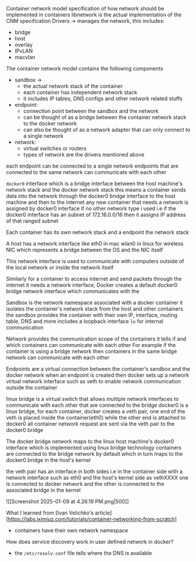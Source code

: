 Container network model 
specification of how network should be implemented in containers 
libnetwork is the actual implementation of the CNM specification 
Drivers -> manages the network, this includes:
- bridge
-  host 
- overlay 
- IPvLAN 
- macvlan 


The container network model contains the following components 
- sandbox -> 
	- the actual network stack of the container
	- each container has independent network stack 
	- it includes IP tables, DNS configs and other network related stuffs 
-  endpoint:
	- connection point between the sandbox and the network 
	- can be thought of as a bridge between the container network stack to the docker network 
	- can also be thought of as a network adapter that can only connect to a single network 
- network:
	- virtual switches or routers
	- types of network are the drivers mentioned above 

each endpoint can be connected to a single network 
endpoints that are connected to the same network can communicate with each other 


`docker0` interface which is a bridge interface between the host machine's network stack and the docker network stack 
this means a container sends data into the network through the docker0 bridge interface to the host machine and then to the internet 
any new container that needs a network is assigned by docker0 interface if no other network type i used i.e if the docker0 interface has an subnet of 172.16.0.0/16 then it assigns IP address of that ranged subnet 

Each container has its own network stack and a endpoint
the network stack 


A host has a network interface like eth0 in mac wlan0 in linux for wireless NIC which represents a bridge between the OS and the NIC itself

This network interface is used to communicate with computers outside of the local network or inside the network itself

Similarly for a container to access internet and send packets through the internet it needs a network interface, Docker creates a default docker0 bridge network interface which communicates with the 


Sandbox is the network namespace associated with a docker container
it isolates the container's network stack from the host and other containers 
the sandbox provides the container with their own IP, interface, routing table, DNS and more 
includes a loopback interface `lo` for internal communication 

Network provides the communication scope of the containers
it tells if and which containers can communicate with each other 
For example if the container is using a bridge network then containers in the same bridge network can communicate with each other 

Endpoints are a virtual connection between the container's sandbox and the docker network 
when an endpoint is created then docker sets up a network virtual network interface such as veth to enable network communication outside the container 

linux bridge is a virtual switch that allows multiple network interfaces to communicate with each other that are connected to the bridge 
docker0 is a linux bridge, 
for each container, docker creates a veth pair, one end of the veth is placed inside the container(eth0) while the other end is attached to docker0
all container network request are sent via the veth pair to the docker0 bridge 


The docker bridge network maps to the linux host machine's docker0 interface which is implemented using linux bridge technology 
containers are connected to the bridge network by default which in turn maps to the docker0 bridge in the host's kernel 

the veth pair has an interface in both sides i.e in the container side with a network interface such as eth0 and the host's kernel side as vethXXXX
one is connected to docker network and the other is connected to the associated bridge in the kernel

![[Screenshot 2025-01-09 at 4.26.19 PM.png|500]]



What I learned from [Ivan Velichko's article][https://labs.iximiuz.com/tutorials/container-networking-from-scratch]
- containers have their own network namespace 



How does service discovery work in user defined network in docker?
- the `/etc/resolv.conf` file tells where the DNS is available 